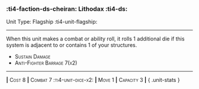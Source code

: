 ### :ti4-faction-ds-cheiran: **Lithodax** :ti4-ds:

Unit Type: Flagship :ti4-unit-flagship:

---

When this unit makes a combat or ability roll, it rolls 1 additional die if this system is adjacent to or contains 1 of your structures.

* <span style="font-variant:small-caps;">Sustain Damage</span> 
* <span style="font-variant:small-caps;">Anti-Fighter Barrage 7(x2)</span> 


---

__|__ <span style="font-variant:small-caps;">Cost 8</span> __|__ <span style="font-variant:small-caps;">Combat 7 :ti4-unit-dice-x2:</span> __|__ <span style="font-variant:small-caps;">Move 1</span> __|__ <span style="font-variant:small-caps;">Capacity 3</span> __|__
{ .unit-stats }
